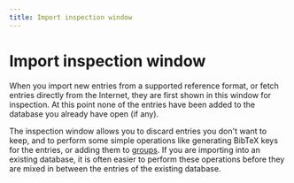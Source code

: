```yaml
---
title: Import inspection window
---
```


# Import inspection window

When you import new entries from a supported reference format, or fetch entries directly from the Internet, they are first shown in this window for inspection. At this point none of the entries have been added to the database you already have open (if any).

The inspection window allows you to discard entries you don't want to keep, and to perform some simple operations like generating BibTeX keys for the entries, or adding them to [groups](GroupsHelp.html). If you are importing into an existing database, it is often easier to perform these operations before they are mixed in between the entries of the existing database.

